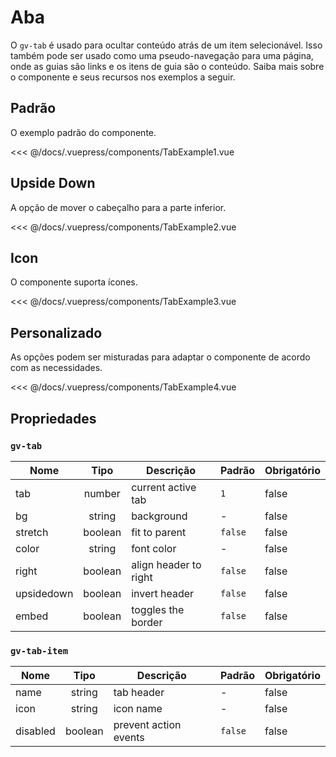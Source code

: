 # Aba

O `gv-tab` é usado para ocultar conteúdo atrás de um item selecionável. Isso também pode ser usado como uma pseudo-navegação para uma página, onde as guias são links e os itens de guia são o conteúdo. Saiba mais sobre o componente e seus recursos nos exemplos a seguir.

## Padrão

O exemplo padrão do componente.

<tab-example-1 />

<<< @/docs/.vuepress/components/TabExample1.vue

## Upside Down

A opção de mover o cabeçalho para a parte inferior.

<tab-example-2 />

<<< @/docs/.vuepress/components/TabExample2.vue

## Icon

O componente suporta ícones.

<tab-example-3 />

<<< @/docs/.vuepress/components/TabExample3.vue

## Personalizado

As opções podem ser misturadas para adaptar o componente de acordo com as necessidades.

<tab-example-4 />

<<< @/docs/.vuepress/components/TabExample4.vue

## Propriedades

### `gv-tab`

| Nome       |  Tipo   | Descrição             | Padrão  | Obrigatório |
| ---------- | :-----: | --------------------- | ------- | ----------- |
| tab        | number  | current active tab    | `1`     | false       |
| bg         | string  | background            | -       | false       |
| stretch    | boolean | fit to parent         | `false` | false       |
| color      | string  | font color            | -       | false       |
| right      | boolean | align header to right | `false` | false       |
| upsidedown | boolean | invert header         | `false` | false       |
| embed      | boolean | toggles the border    | `false` | false       |

### `gv-tab-item`

| Nome     |  Tipo   | Descrição             | Padrão  | Obrigatório |
| -------- | :-----: | --------------------- | ------- | ----------- |
| name     | string  | tab header            | -       | false       |
| icon     | string  | icon name             | -       | false       |
| disabled | boolean | prevent action events | `false` | false       |
